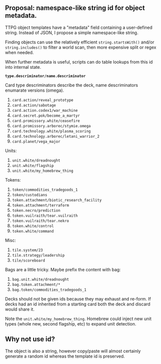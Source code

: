 ## Proposal: namespace-like string id for object metadata.

TTPG object templates have a "metadata" field containing a user-defined string.  Instead of JSON, I propose a simple namespace-like string.  

Finding objects can use the relatively efficient `string.startsWith()` and/or `string.includes()` to filter a world scan, then more expensive split or regex when needed.

When further metadata is useful, scripts can do table lookups from this id into internal state.

**`type.descriminator/name.descriminator`**

Card type descriminators describe the deck, name descriminators enumarate versions (omega).

1. `card.action/reveal_prototype`
1. `card.action/sabotage`
1. `card.action.codex1/war_machine`
1. `card.secret.pok/become_a_martyr`
1. `card.promissory.white/ceasefire`
1. `card.promissory.arborec/stymie.omega`
1. `card.technology.white/plasma_scoring`
1. `card.technology.arborec/letani_warrior_2`
1. `card.planet/vega_major`

Units:

1. `unit.white/dreadnought`
1. `unit.white/flagship`
1. `unit.white/my_homebrew_thing`

Tokens:

1. `token/commodities_tradegoods_1`
1. `token/custodians`
1. `token.attachment/biotic_research_facility`
1. `token.attachment/terraform`
1. `token.necro/prediction`
1. `token.vuilraith/tear.vuilraith`
1. `token.vuilraith/tear.nekro`
1. `token.white/control`
1. `token.white/command`

Misc:

1. `tile.system/23`
1. `tile.strategy/leadership`
1. `tile/scoreboard`

Bags are a little tricky.  Maybe prefix the content with bag:

1. `bag.unit.white/dreadnought`
1. `bag.token.attachment/*`
1. `bag.token/commodities_tradegoods_1`

Decks should not be given ids because they may exhaust and re-form.  If decks had an id inherited from a starting card both the deck and discard would share it.

Note the `unit.white/my_homebrew_thing`.  Homebrew could inject new unit types (whole new, second flagship, etc) to expand unit detection.

## Why not use id?

The object is also a string, however copy/paste will almost certainly generate a random id whereas the template id is preserved.
